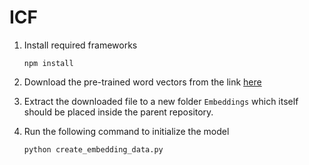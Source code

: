 # ICF

1. Install required frameworks 

     ``` npm install ```

2. Download the pre-trained word vectors from the link [here](http://nlp.stanford.edu/data/glove.6B.zip)

3. Extract the downloaded file to a new folder `Embeddings` which itself should be placed inside the parent repository.

4. Run the following command to initialize the model

     ``` python create_embedding_data.py ```
